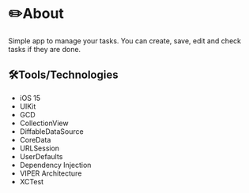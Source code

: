 # ✏️About
Simple app to manage your tasks. You can create, save, edit and check tasks if they are done.

## 🛠Tools/Technologies
- iOS 15
- UIKit
- GCD
- CollectionView
- DiffableDataSource
- CoreData
- URLSession
- UserDefaults
- Dependency Injection
- VIPER Architecture
- XCTest



